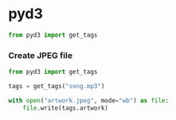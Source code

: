 # pyd3

```python
from pyd3 import get_tags
```

### Create JPEG file
```python
from pyd3 import get_tags

tags = get_tags("song.mp3")

with open("artwork.jpeg", mode="wb") as file:
    file.write(tags.artwork)
```